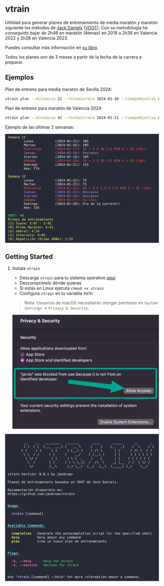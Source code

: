 # vtrain
Utilidad para generar planes de entrenamiento de media maratón y maratón siguiente los métodos de [Jack Daniels](https://en.wikipedia.org/wiki/Jack_Daniels_(coach)) ([VDOT](https://planesmaraton.com/2018/10/20/entrenamiento-de-jack-daniels-el-parametro-vdot/)). Con su metodología he conseguido bajar de 2h46 en maratón (Atenas) en 2019 a 2h36 en Valencia 2022 y 2h28 en Valencia 2023.

Puedes consultar más información en [su libro](https://www.amazon.com/Daniels-Running-Formula-Jack-Tupper/dp/1450431836).

Todos los planes son de 3 meses a partir de la fecha de la carrera a preparar.

## Ejemplos

Plan de entreno para media maratón de Sevilla 2024:

```bash
vtrain plan --distancia 21 --fechaCarrera 2024-01-28 --tiempoObjetivo 01:35:00
```

Plan de entreno para maratón de Valencia 2024:

```bash
vtrain plan --distancia 42 --fechaCarrera 2024-01-21 --tiempoObjetivo 02:28:00
```

Ejemplo de las últimas 2 semanas:

![](/doc/img/sample.png)

## Getting Started
1. Instala `vtrain`
   * Descarga `vtrain` para tu sistema operativo [aquí](https://github.com/jandroav/vtrain/releases)
   * Descomprímelo dónde quieras
   * Si estás en Linux ejecuta `chmod +x vtrain`
   * Configura `vtrain` en tu variable `PATH`
    > Nota: Usuarios de macOS necesitarán otorgar permisos en `System Settings` -> `Privacy & Security`.

    ![](/doc/img/macOS_privacy_settings.png)

![](/doc/img/vtrain.png)


